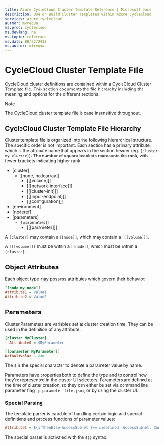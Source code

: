 ```yaml
---
title: Azure CycleCloud Cluster Template Reference | Microsoft Docs
description: Use or Build Cluster Templates within Azure CycleCloud
services: azure cyclecloud
author: mvrequa
ms.prod: cyclecloud
ms.devlang: na
ms.topic: reference
ms.date: 08/22/2018
ms.author: mirequa
---
```


# CycleCloud Cluster Template File

CycleCloud cluster definitions are contained within a CycleCloud Cluster Template file.
This section documents the file hierarchy including the meaning and options for
the different sections.

> [!NOTE]
> The CycleCloud cluster template file is case insensitive throughout.

## CycleCloud Cluster Template File Hierarchy

Cluster template file is organized into the following hierarchical structure. The specific order is not important. Each section has a primary attribute, which is the attribute name that appears in the section header (eg. `[cluster my-cluster]`). The number of square brackets represents the rank, with fewer brackets indicating higher rank.  

- [cluster]
  - [[node, nodearray]]
    - [[[volume]]]
    - [[[network-interface]]]
    - [[[cluster-init]]]
    - [[[input-endpoint]]]
    - [[[configuration]]]
- [environment]
- [noderef]
- [parameters]
  - [[parameters]]
    - [[[parameter]]]

A `[cluster]` may contain a `[[node]]`, which may contain a `[[[volume]]]`.

A `[[[volume]]]` must be within a `[[node]]`, which must be within a `[cluster]`.

## Object Attributes

Each object type may possess attributes which govern their behavior:

``` ini
[[node my-node]]
Attribute1 = Value1
Attribute2 = Value2
```

## Parameters

Cluster Parameters are variables set at cluster creation time. They
can be used in the definition of any attribute.

``` ini
[cluster MyCluster]
  Attribute0 = $MyParameter

[[parameter MyParameter]]
DefaultValue = 200
```

The `$` is the special character to denote a parameter value by name.  

Parameters have properties both to define the type and to control how
they're represented in the cluster UI selectors. Parameters are defined
at the time of cluster creation, so they can either be set via command line parameter flag `-p parameter-file.json`, or by using the cluster UI.

### Special Parsing

The template parser is capable of handling certain logic and special definitions and process functions of parameter values:

``` ini
Attribute1 = ${ifThenElse(AccessSubnet !== undefined, AccessSubnet, ComputeSubnet)}
```

The special parser is activated with the `${}` syntax.
  
